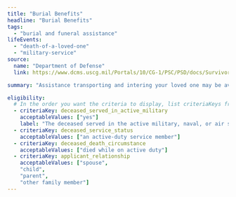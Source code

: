 ```yaml
---
title: "Burial Benefits"
headline: "Burial Benefits"
tags:
  - "burial and funeral assistance"
lifeEvents:
  - "death-of-a-loved-one"
  - "military-service"
source:
  name: "Department of Defense"
  link: https://www.dcms.uscg.mil/Portals/10/CG-1/PSC/PSD/docs/SurvivorsGuide2015.pdf?ver=2017-03-24-132033-397

summary: "Assistance transporting and intering your loved one may be available, as well as travel support for the surviving spouse, children, and immediate family members of the service member."

eligibility:
  # In the order you want the criteria to display, list criteriaKeys from the csv here, each followed by a comma-separated list of which values indicate eligibility for that criteria. Wrap individual values in quotes if they have inner commas.
  - criteriaKey: deceased_served_in_active_military
    acceptableValues: ["yes"]
    label: "The deceased served in the active military, naval, or air service."
  - criteriaKey: deceased_service_status
    acceptableValues: ["an active-duty service member"]
  - criteriaKey: deceased_death_circumstance
    acceptableValues: ["died while on active duty"]
  - criteriaKey: applicant_relationship
    acceptableValues: ["spouse", 
    "child", 
    "parent", 
    "other family member"]
---
```

